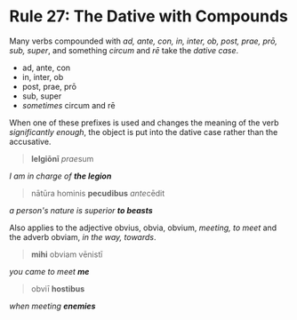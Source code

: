 # Rule 27: The Dative with Compounds

Many verbs compounded with _ad, ante, con, in, inter, ob, post, prae, prō, sub, super_, and something _circum_ and _rē_ take the _dative case_.

- ad, ante, con
- in, inter, ob
- post, prae, prō
- sub, super
- _sometimes_ circum and rē

When one of these prefixes is used and changes the meaning of the verb _significantly enough_, the object is put into the dative case rather than the accusative.

> **lelgiōnī** *prae*sum

_I am in charge of **the legion**_

> nātūra hominis **pecudibus** *ante*cēdit

_a person's nature is superior **to beasts**_

Also applies to the adjective obvius, obvia, obvium, _meeting, to meet_ and the adverb obviam, _in the way, towards_.

> **mihi** obviam vēnistī

_you came to meet **me**_

> obviī **hostibus**

_when meeting **enemies**_